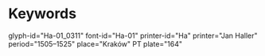 # Keywords
glyph-id="Ha-01_0311"
font-id="Ha-01"
printer-id="Ha"
printer="Jan Haller"
period="1505–1525"
place="Kraków"
PT plate="164"
